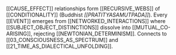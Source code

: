[[CAUSE_EFFECT]] relationships form [[RECURSIVE_WEBS]] of [[CONDITIONALITY]] (Buddhist _[[PRATITYASAMUTPADA]]_). Every [[EVENT]] emerges from [[NETWORKED_INTERACTIONS]] where [[SUBJECT_OBJECT_DISTINCTIONS]] dissolve into [[MUTUAL_CO-ARISING]], rejecting [[NEWTONIAN_DETERMINISM]]. Connects to [[03_CONSCIOUSNESS_AS_SPECTRUM]] and [[21_TIME_AS_DIALECTICAL_UNFOLDING]]. 
